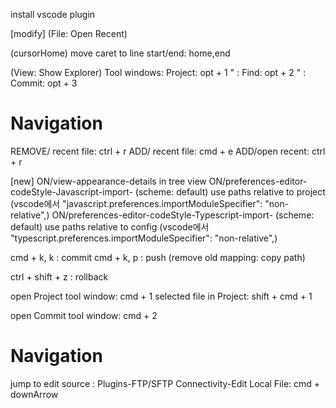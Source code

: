 install vscode plugin

[modify]
(File: Open Recent)


(cursorHome)
move caret to line start/end: home,end


(View: Show Explorer)
Tool windows: Project: opt + 1
" : Find: opt + 2
" : Commit: opt + 3

# Navigation
REMOVE/ recent file: ctrl + r
ADD/ recent file: cmd + e
ADD/open recent: ctrl + r



[new]
ON/view-appearance-details in tree view
ON/preferences-editor-codeStyle-Javascript-import- (scheme: default) use paths relative to project (vscode에서 "javascript.preferences.importModuleSpecifier": "non-relative",)
ON/preferences-editor-codeStyle-Typescript-import- (scheme: default) use paths relative to config (vscode에서 "typescript.preferences.importModuleSpecifier": "non-relative",)


cmd + k, k : commit
cmd + k, p : push (remove old mapping: copy path)

ctrl + shift + z : rollback


open Project tool window: cmd + 1
selected file in Project: shift + cmd + 1

open Commit tool window: cmd + 2


# Navigation

jump to edit source :
    Plugins-FTP/SFTP Connectivity-Edit Local File: cmd + downArrow

